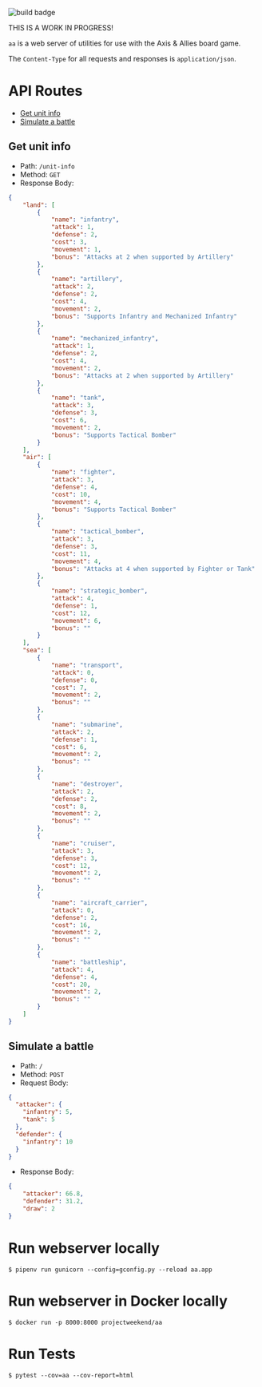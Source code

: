 ![build badge](https://codebuild.us-east-1.amazonaws.com/badges?uuid=eyJlbmNyeXB0ZWREYXRhIjoiZTFKb3JzWkxmWS94QVJVV0RlQW5VaVg4WGNqdWlUcUw2TzhhSllNcHJhUFF4bFFqalhSS0tHRHZ6VXJTRVJVSmZCeDlNYlVwUVczRVFpK1FSdy9QY1owPSIsIml2UGFyYW1ldGVyU3BlYyI6ImhyOHpsNVJXNW9NOHNNQTEiLCJtYXRlcmlhbFNldFNlcmlhbCI6MX0%3D&branch=master)

THIS IS A WORK IN PROGRESS!

`aa` is a web server of utilities for use with the Axis & Allies board game.

The `Content-Type` for all requests and responses is `application/json`.

# API Routes
* [Get unit info](#get-unit-info)
* [Simulate a battle](#simulate-a-battle)

## Get unit info
* Path: `/unit-info`
* Method: `GET`
* Response Body:
```json
{
    "land": [
        {
            "name": "infantry",
            "attack": 1,
            "defense": 2,
            "cost": 3,
            "movement": 1,
            "bonus": "Attacks at 2 when supported by Artillery"
        },
        {
            "name": "artillery",
            "attack": 2,
            "defense": 2,
            "cost": 4,
            "movement": 2,
            "bonus": "Supports Infantry and Mechanized Infantry"
        },
        {
            "name": "mechanized_infantry",
            "attack": 1,
            "defense": 2,
            "cost": 4,
            "movement": 2,
            "bonus": "Attacks at 2 when supported by Artillery"
        },
        {
            "name": "tank",
            "attack": 3,
            "defense": 3,
            "cost": 6,
            "movement": 2,
            "bonus": "Supports Tactical Bomber"
        }
    ],
    "air": [
        {
            "name": "fighter",
            "attack": 3,
            "defense": 4,
            "cost": 10,
            "movement": 4,
            "bonus": "Supports Tactical Bomber"
        },
        {
            "name": "tactical_bomber",
            "attack": 3,
            "defense": 3,
            "cost": 11,
            "movement": 4,
            "bonus": "Attacks at 4 when supported by Fighter or Tank"
        },
        {
            "name": "strategic_bomber",
            "attack": 4,
            "defense": 1,
            "cost": 12,
            "movement": 6,
            "bonus": ""
        }
    ],
    "sea": [
        {
            "name": "transport",
            "attack": 0,
            "defense": 0,
            "cost": 7,
            "movement": 2,
            "bonus": ""
        },
        {
            "name": "submarine",
            "attack": 2,
            "defense": 1,
            "cost": 6,
            "movement": 2,
            "bonus": ""
        },
        {
            "name": "destroyer",
            "attack": 2,
            "defense": 2,
            "cost": 8,
            "movement": 2,
            "bonus": ""
        },
        {
            "name": "cruiser",
            "attack": 3,
            "defense": 3,
            "cost": 12,
            "movement": 2,
            "bonus": ""
        },
        {
            "name": "aircraft_carrier",
            "attack": 0,
            "defense": 2,
            "cost": 16,
            "movement": 2,
            "bonus": ""
        },
        {
            "name": "battleship",
            "attack": 4,
            "defense": 4,
            "cost": 20,
            "movement": 2,
            "bonus": ""
        }
    ]
}
```

## Simulate a battle
* Path: `/`
* Method: `POST`
* Request Body:
```json
{
  "attacker": {
    "infantry": 5,
    "tank": 5
  },
  "defender": {
    "infantry": 10
  }
}
```
* Response Body:
```json
{
    "attacker": 66.8,
    "defender": 31.2,
    "draw": 2
}
```

# Run webserver locally
```
$ pipenv run gunicorn --config=gconfig.py --reload aa.app
```

# Run webserver in Docker locally
```
$ docker run -p 8000:8000 projectweekend/aa
```

# Run Tests
```
$ pytest --cov=aa --cov-report=html
```
